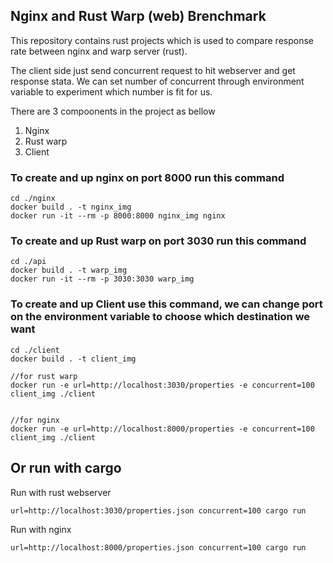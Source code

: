 ## Nginx and Rust Warp (web) Brenchmark
This repository contains rust projects which is used to compare response rate between nginx and warp server (rust).

The client side just send concurrent request to hit webserver and get response stata. We can set number of concurrent through environment variable to experiment which number is fit for us.

There are 3 compoonents in the project as bellow
1. Nginx
2. Rust warp
3. Client 


### To create and up nginx on port 8000 run this command
```
cd ./nginx
docker build . -t nginx_img
docker run -it --rm -p 8000:8000 nginx_img nginx
```


### To create and up Rust warp on port 3030 run this command
```
cd ./api
docker build . -t warp_img
docker run -it --rm -p 3030:3030 warp_img
```


### To create and up Client use this command, we can change port on the environment variable to choose which destination we want
```
cd ./client
docker build . -t client_img

//for rust warp
docker run -e url=http://localhost:3030/properties -e concurrent=100 client_img ./client


//for nginx
docker run -e url=http://localhost:8000/properties -e concurrent=100 client_img ./client
```


## Or run with cargo 

Run with rust webserver
```
url=http://localhost:3030/properties.json concurrent=100 cargo run
```


Run with nginx
```
url=http://localhost:8000/properties.json concurrent=100 cargo run
````